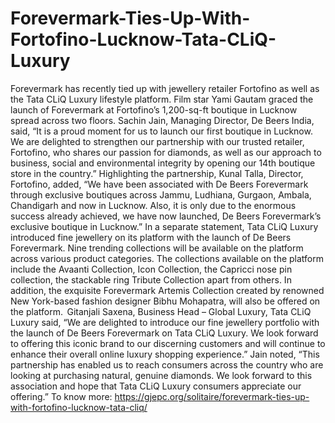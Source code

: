 # Forevermark-Ties-Up-With-Fortofino-Lucknow-Tata-CLiQ-Luxury
Forevermark has recently tied up with jewellery retailer Fortofino as well as the Tata CLiQ Luxury lifestyle platform. Film star Yami Gautam graced the launch of Forevermark at Fortofino’s 1,200-sq-ft boutique in Lucknow spread across two floors.  Sachin Jain, Managing Director, De Beers India, said, “It is a proud moment for us to launch our first boutique in Lucknow. We are delighted to strengthen our partnership with our trusted retailer, Fortofino, who shares our passion for diamonds, as well as our approach to business, social and environmental integrity by opening our 14th boutique store in the country.” Highlighting the partnership, Kunal Talla, Director, Fortofino, added, “We have been associated with De Beers Forevermark through exclusive boutiques across Jammu, Ludhiana, Gurgaon, Ambala, Chandigarh and now in Lucknow. Also, it is only due to the enormous success already achieved, we have now launched, De Beers Forevermark’s exclusive boutique in Lucknow.”  In a separate statement, Tata CLiQ Luxury introduced fine jewellery on its platform with the launch of De Beers Forevermark. Nine trending collections will be available on the platform across various product categories. The collections available on the platform include the Avaanti Collection, Icon Collection, the Capricci nose pin collection, the stackable ring Tribute Collection apart from others. In addition, the exquisite Forevermark Artemis Collection created by renowned New York-based fashion designer Bibhu Mohapatra, will also be offered on the platform.   Gitanjali Saxena, Business Head – Global Luxury, Tata CLiQ Luxury said, “We are delighted to introduce our fine jewellery portfolio with the launch of De Beers Forevermark on Tata CLiQ Luxury. We look forward to offering this iconic brand to our discerning customers and will continue to enhance their overall online luxury shopping experience.” Jain noted, “This partnership has enabled us to reach consumers across the country who are looking at purchasing natural, genuine diamonds. We look forward to this association and hope that Tata CLiQ Luxury consumers appreciate our offering.” To know more: https://gjepc.org/solitaire/forevermark-ties-up-with-fortofino-lucknow-tata-cliq/
